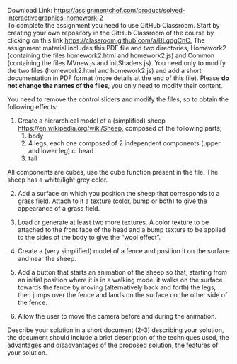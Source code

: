 Download Link: https://assignmentchef.com/product/solved-interactivegraphics-homework-2
<br>
To complete the assignment you need to use GitHub Classroom. Start by creating your own repository in the GitHub Classroom of the course by clicking on this link <a href="https://classroom.github.com/a/BLgdgCnC">https://classroom.github.com/a/BLgdgCnC</a><a href="https://classroom.github.com/a/BLgdgCnC">.</a> <strong> </strong>The assignment material includes this PDF file and two directories, Homework2 (containing the files homework2.html and homework2.js) and Common (containing the files MVnew.js and initShaders.js). You need only to modify the two files (homework2.html and homework2.js) and add a short documentation in PDF format (more details at the end of this file). Please <strong>do not change the names of the files</strong>, you only need to modify their content.




You need to remove the control sliders and modify the files, so to obtain the following effects:




<ol>

 <li>Create a hierarchical model of a (simplified) sheep <a href="https://en.wikipedia.org/wiki/Sheep">https://en.wikipedia.org/wiki/Sheep</a><a href="https://en.wikipedia.org/wiki/Sheep">,</a> composed of the following parts;

  <ol>

   <li>body</li>

   <li>4 legs, each one composed of 2 independent components (upper and lower leg) c. head</li>

   <li>tail</li>

  </ol></li>

</ol>

All components are cubes, use the cube function present in the file. The sheep has a white/light grey color.




<ol start="2">

 <li>Add a surface on which you position the sheep that corresponds to a grass field. Attach to it a texture (color, bump or both) to give the appearance of a grass field.</li>

</ol>




<ol start="3">

 <li>Load or generate at least two more textures. A color texture to be attached to the front face of the head and a bump texture to be applied to the sides of the body to give the “wool effect”.</li>

</ol>




<ol start="4">

 <li>Create a (very simplified) model of a fence and position it on the surface and near the sheep.</li>

</ol>




<ol start="5">

 <li>Add a button that starts an animation of the sheep so that, starting from an initial position where it is in a walking mode, it walks on the surface towards the fence by moving (alternatively back and forth) the legs, then jumps over the fence and lands on the surface on the other side of the fence.</li>

</ol>




<ol start="6">

 <li>Allow the user to move the camera before and during the animation.</li>

</ol>




Describe your solution in a short document (2-3) describing your solution, the document should include a brief description of the techniques used, the advantages and disadvantages of the proposed solution, the features of your solution.


